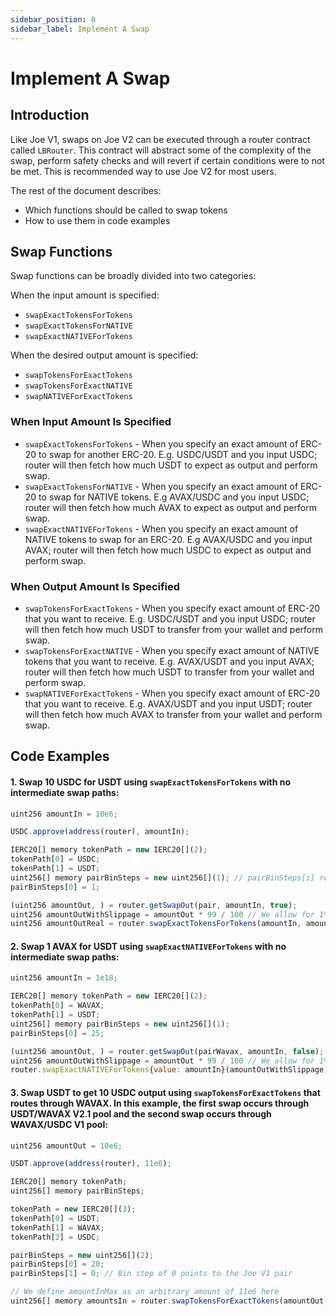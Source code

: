 ```yaml
---
sidebar_position: 0
sidebar_label: Implement A Swap
---
```


# Implement A Swap

## Introduction

Like Joe V1, swaps on Joe V2 can be executed through a router contract called `LBRouter`. This contract will abstract some of the complexity of the swap, perform safety checks and will revert if certain conditions were to not be met. This is recommended way to use Joe V2 for most users.

The rest of the document describes:

- Which functions should be called to swap tokens
- How to use them in code examples

## Swap Functions

Swap functions can be broadly divided into two categories:

When the input amount is specified:

- `swapExactTokensForTokens`
- `swapExactTokensForNATIVE`
- `swapExactNATIVEForTokens`

When the desired output amount is specified:

- `swapTokensForExactTokens`
- `swapTokensForExactNATIVE`
- `swapNATIVEForExactTokens`

### When Input Amount Is Specified

- `swapExactTokensForTokens` - When you specify an exact amount of ERC-20 to swap for another ERC-20. E.g. USDC/USDT and you input USDC; router will then fetch how much USDT to expect as output and perform swap.
- `swapExactTokensForNATIVE` - When you specify an exact amount of ERC-20 to swap for NATIVE tokens. E.g AVAX/USDC and you input USDC; router will then fetch how much AVAX to expect as output and perform swap.
- `swapExactNATIVEForTokens` - When you specify an exact amount of NATIVE tokens to swap for an ERC-20. E.g AVAX/USDC and you input AVAX; router will then fetch how much USDC to expect as output and perform swap.

### When Output Amount Is Specified

- `swapTokensForExactTokens` - When you specify exact amount of ERC-20 that you want to receive. E.g. USDC/USDT and you input USDC; router will then fetch how much USDT to transfer from your wallet and perform swap.
- `swapTokensForExactNATIVE` - When you specify exact amount of NATIVE tokens that you want to receive. E.g. AVAX/USDT and you input AVAX; router will then fetch how much USDT to transfer from your wallet and perform swap.
- `swapNATIVEForExactTokens` - When you specify exact amount of ERC-20 that you want to receive. E.g. AVAX/USDT and you input USDT; router will then fetch how much AVAX to transfer from your wallet and perform swap.

## Code Examples

#### 1. Swap 10 USDC for USDT using `swapExactTokensForTokens` with no intermediate swap paths:

```js
uint256 amountIn = 10e6;

USDC.approve(address(router), amountIn);

IERC20[] memory tokenPath = new IERC20[](2);
tokenPath[0] = USDC;
tokenPath[1] = USDT;
uint256[] memory pairBinSteps = new uint256[](1); // pairBinSteps[i] refers to the bin step for the market (x, y) where tokenPath[i] = x and tokenPath[i+1] = y
pairBinSteps[0] = 1;

(uint256 amountOut, ) = router.getSwapOut(pair, amountIn, true);
uint256 amountOutWithSlippage = amountOut * 99 / 100 // We allow for 1% slippage
uint256 amountOutReal = router.swapExactTokensForTokens(amountIn, amountOutWithSlippage, pairBinSteps, tokenPath, receiverAddress, block.timestamp);
```

#### 2. Swap 1 AVAX for USDT using `swapExactNATIVEForTokens` with no intermediate swap paths:

```js
uint256 amountIn = 1e18;

IERC20[] memory tokenPath = new IERC20[](2);
tokenPath[0] = WAVAX;
tokenPath[1] = USDT;
uint256[] memory pairBinSteps = new uint256[](1);
pairBinSteps[0] = 25;

(uint256 amountOut, ) = router.getSwapOut(pairWavax, amountIn, false);
uint256 amountOutWithSlippage = amountOut * 99 / 100 // We allow for 1% slippage
router.swapExactNATIVEForTokens{value: amountIn}(amountOutWithSlippage, pairBinSteps, tokenPath, receiverAddress, block.timestamp);
```

#### 3. Swap USDT to get 10 USDC output using `swapTokensForExactTokens` that routes through WAVAX. In this example, the first swap occurs through USDT/WAVAX V2.1 pool and the second swap occurs through WAVAX/USDC V1 pool:

```js
uint256 amountOut = 10e6;

USDT.approve(address(router), 11e6);

IERC20[] memory tokenPath;
uint256[] memory pairBinSteps;

tokenPath = new IERC20[](3);
tokenPath[0] = USDT;
tokenPath[1] = WAVAX;
tokenPath[2] = USDC;

pairBinSteps = new uint256[](2);
pairBinSteps[0] = 20;
pairBinSteps[1] = 0; // Bin step of 0 points to the Joe V1 pair

// We define amountInMax as an arbitrary amount of 11e6 here
uint256[] memory amountsIn = router.swapTokensForExactTokens(amountOut, 11e6, pairBinSteps, tokenPath, receiverAddress, block.timestamp);
```
